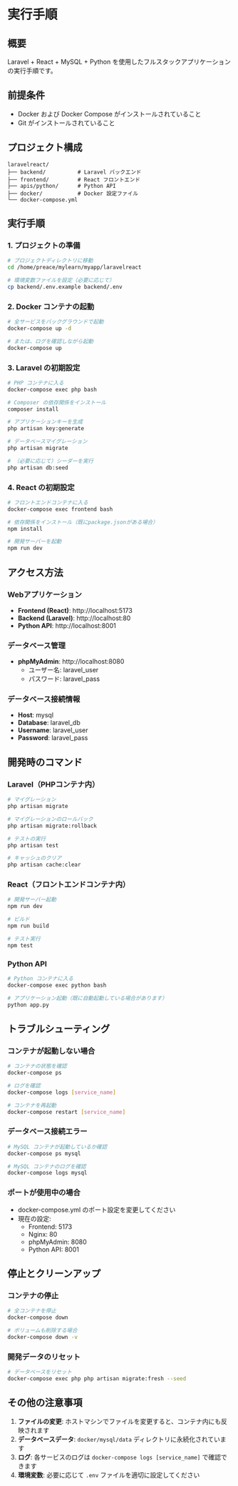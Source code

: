 # 実行手順

## 概要
Laravel + React + MySQL + Python を使用したフルスタックアプリケーションの実行手順です。

## 前提条件
- Docker および Docker Compose がインストールされていること
- Git がインストールされていること

## プロジェクト構成
```
laravelreact/
├── backend/          # Laravel バックエンド
├── frontend/         # React フロントエンド
├── apis/python/      # Python API
├── docker/           # Docker 設定ファイル
└── docker-compose.yml
```

## 実行手順

### 1. プロジェクトの準備
```bash
# プロジェクトディレクトリに移動
cd /home/preace/mylearn/myapp/laravelreact

# 環境変数ファイルを設定（必要に応じて）
cp backend/.env.example backend/.env
```

### 2. Docker コンテナの起動
```bash
# 全サービスをバックグラウンドで起動
docker-compose up -d

# または、ログを確認しながら起動
docker-compose up
```

### 3. Laravel の初期設定
```bash
# PHP コンテナに入る
docker-compose exec php bash

# Composer の依存関係をインストール
composer install

# アプリケーションキーを生成
php artisan key:generate

# データベースマイグレーション
php artisan migrate

# （必要に応じて）シーダーを実行
php artisan db:seed
```

### 4. React の初期設定
```bash
# フロントエンドコンテナに入る
docker-compose exec frontend bash

# 依存関係をインストール（既にpackage.jsonがある場合）
npm install

# 開発サーバーを起動
npm run dev
```

## アクセス方法

### Webアプリケーション
- **Frontend (React)**: http://localhost:5173
- **Backend (Laravel)**: http://localhost:80
- **Python API**: http://localhost:8001

### データベース管理
- **phpMyAdmin**: http://localhost:8080
  - ユーザー名: laravel_user
  - パスワード: laravel_pass

### データベース接続情報
- **Host**: mysql
- **Database**: laravel_db
- **Username**: laravel_user
- **Password**: laravel_pass

## 開発時のコマンド

### Laravel（PHPコンテナ内）
```bash
# マイグレーション
php artisan migrate

# マイグレーションのロールバック
php artisan migrate:rollback

# テストの実行
php artisan test

# キャッシュのクリア
php artisan cache:clear
```

### React（フロントエンドコンテナ内）
```bash
# 開発サーバー起動
npm run dev

# ビルド
npm run build

# テスト実行
npm test
```

### Python API
```bash
# Python コンテナに入る
docker-compose exec python bash

# アプリケーション起動（既に自動起動している場合があります）
python app.py
```

## トラブルシューティング

### コンテナが起動しない場合
```bash
# コンテナの状態を確認
docker-compose ps

# ログを確認
docker-compose logs [service_name]

# コンテナを再起動
docker-compose restart [service_name]
```

### データベース接続エラー
```bash
# MySQL コンテナが起動しているか確認
docker-compose ps mysql

# MySQL コンテナのログを確認
docker-compose logs mysql
```

### ポートが使用中の場合
- docker-compose.yml のポート設定を変更してください
- 現在の設定:
  - Frontend: 5173
  - Nginx: 80
  - phpMyAdmin: 8080
  - Python API: 8001

## 停止とクリーンアップ

### コンテナの停止
```bash
# 全コンテナを停止
docker-compose down

# ボリュームも削除する場合
docker-compose down -v
```

### 開発データのリセット
```bash
# データベースをリセット
docker-compose exec php php artisan migrate:fresh --seed
```

## その他の注意事項

1. **ファイルの変更**: ホストマシンでファイルを変更すると、コンテナ内にも反映されます
2. **データベースデータ**: `docker/mysql/data` ディレクトリに永続化されています
3. **ログ**: 各サービスのログは `docker-compose logs [service_name]` で確認できます
4. **環境変数**: 必要に応じて `.env` ファイルを適切に設定してください